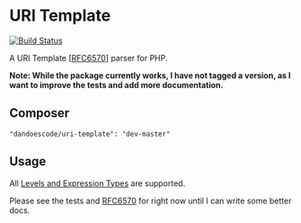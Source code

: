 # URI Template

[![Build Status](https://secure.travis-ci.org/dandoescode/uri-template.png?branch=master)](http://travis-ci.org/dandoescode/uri-template)

A URI Template [[RFC6570](http://tools.ietf.org/html/rfc6570)] parser for PHP.

**Note: While the package currently works, I have not tagged a version, as I want to improve the tests and add more documentation.**

## Composer

    "dandoescode/uri-template": "dev-master"


## Usage

All [Levels and Expression Types](http://tools.ietf.org/html/rfc6570#section-1.2) are supported.

Please see the tests and [RFC6570](http://tools.ietf.org/html/rfc6570) for right now until I can write some better docs.